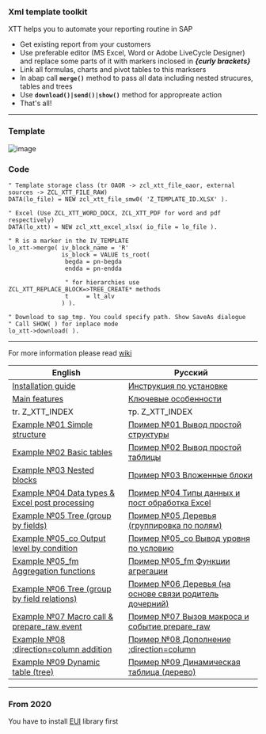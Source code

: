 ### Xml template toolkit

XTT helps you to automate your reporting routine in SAP

- Get existing report from your customers
- Use preferable editor (MS Excel, Word or Adobe LiveCycle Designer) and replace some parts of it with markers inclosed in _**{curly brackets}**_
- Link all formulas, charts and pivot tables to this marksers
- In abap call **`merge()`** method to pass all data including nested strucures, tables and trees
- Use **`download()|send()|show()`** method for appropreate action
- That's all!

---

###  Template
![image](https://user-images.githubusercontent.com/36256417/80579411-6b7c0600-8a23-11ea-8166-d48e63b7d085.png)

### Code

```abap
" Template storage class (tr OAOR -> zcl_xtt_file_oaor, external sources -> ZCL_XTT_FILE_RAW)
DATA(lo_file) = NEW zcl_xtt_file_smw0( 'Z_TEMPLATE_ID.XLSX' ).

" Excel (Use ZCL_XTT_WORD_DOCX, ZCL_XTT_PDF for word and pdf respectively)
DATA(lo_xtt) = NEW zcl_xtt_excel_xlsx( io_file = lo_file ).

" R is a marker in the IV_TEMPLATE
lo_xtt->merge( iv_block_name = 'R'
               is_block = VALUE ts_root(
                begda = pn-begda
                endda = pn-endda
                
                " for hierarchies use ZCL_XTT_REPLACE_BLOCK=>TREE_CREATE* methods
                t     = lt_alv    
               ) ).

" Download to sap_tmp. You could specify path. Show SaveAs dialogue
" Call SHOW( ) for inplace mode
lo_xtt->download( ).
```

---

For more information please read [wiki](https://github.com/bizhuka/xtt/wiki)

| English| Русский |
|-------------|-------------|
|[Installation guide](https://github.com/bizhuka/xtt/wiki/Installation-guide)| [Инструкция по установке](https://github.com/bizhuka/xtt/wiki/Инструкция-по-установке) |
|[Main features](https://github.com/bizhuka/xtt/wiki/Main-features)| [Ключевые особенности](https://github.com/bizhuka/xtt/wiki/Ключевые-особенности)  |
| tr. Z_XTT_INDEX | тр. Z_XTT_INDEX |
| [Example №01 Simple structure](https://github.com/bizhuka/xtt/wiki/Example-%E2%84%9601-Simple-structure) | [Пример №01 Вывод простой структуры](https://github.com/bizhuka/xtt/wiki/Пример-№01-Вывод-простой-структуры) |
| [Example №02 Basic tables](https://github.com/bizhuka/xtt/wiki/Example-%E2%84%9602-Basic-tables) | [Пример №02 Вывод простой таблицы](https://github.com/bizhuka/xtt/wiki/Пример-№02-Вывод-простой-таблицы) |
| [Example №03 Nested blocks](https://github.com/bizhuka/xtt/wiki/Example-%E2%84%9603-Nested-blocks) | [Пример №03 Вложенные блоки](https://github.com/bizhuka/xtt/wiki/Пример-№03-Вложенные-блоки) |
| [Example №04 Data types & Excel post processing](https://github.com/bizhuka/xtt/wiki/Example-%E2%84%9604-Data-types-&-Excel-post-processing) | [Пример №04 Типы данных и пост обработка Excel](https://github.com/bizhuka/xtt/wiki/Пример-№04-Типы-данных-и-пост-обработка-Excel) |
| [Example №05 Tree (group by fields)](https://github.com/bizhuka/xtt/wiki/Example-%E2%84%9605-Tree-(group-by-fields)) | [Пример №05 Деревья (группировка по полям)](https://github.com/bizhuka/xtt/wiki/Пример-№05-Деревья-(группировка-по-полям)) |
| [Example №05_co Output level by condition](https://github.com/bizhuka/xtt/wiki/Example-№05_co-Output-level-by-condition) |[Пример №05_co Вывод уровня по условию](https://github.com/bizhuka/xtt/wiki/Пример-№05_co-Вывод-уровня-по-условию) |
| [Example №05_fm Aggregation functions](https://github.com/bizhuka/xtt/wiki/Example-№05_fm-Aggregation-functions) |[Пример №05_fm Функции агрегации](https://github.com/bizhuka/xtt/wiki/Пример-№05_fm-Функции-агрегации) |
| [Example №06 Tree (group by field relations)](https://github.com/bizhuka/xtt/wiki/Example-%E2%84%9606-Tree-(group-by-field-relations)) | [Пример №06 Деревья (на основе связи родитель дочерний)](https://github.com/bizhuka/xtt/wiki/Пример-№06-Деревья-(на-основе-связи-родитель-дочерний)) |
| [Example №07 Macro call & prepare_raw event](https://github.com/bizhuka/xtt/wiki/Example-%E2%84%9607-Macro-call-&-prepare_raw-event) | [Пример №07 Вызов макроса и событие prepare_raw](https://github.com/bizhuka/xtt/wiki/Пример-№07-Вызов-макроса-и-событие-prepare_raw) |
| [Example №08 ;direction=column addition](https://github.com/bizhuka/xtt/wiki/Example-%E2%84%9608-;direction=column-addition) | [Пример №08 Дополнение ;direction=column](https://github.com/bizhuka/xtt/wiki/Пример-№08-Дополнение-;direction=column) |
| [Example №09 Dynamic table (tree)](https://github.com/bizhuka/xtt/wiki/Example-%E2%84%9609-Dynamic-table) | [Пример №09 Динамическая таблица (дерево)](https://github.com/bizhuka/xtt/wiki/Пример-№09-Динамическая-таблица) |

---

### From 2020
You have to install [EUI](https://github.com/bizhuka/eui) library first 
